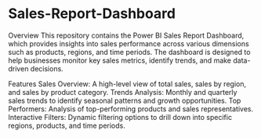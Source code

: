 # Sales-Report-Dashboard
Overview
This repository contains the Power BI Sales Report Dashboard, which provides insights into sales performance across various dimensions such as products, regions, and time periods. The dashboard is designed to help businesses monitor key sales metrics, identify trends, and make data-driven decisions.

Features
Sales Overview: A high-level view of total sales, sales by region, and sales by product category.
Trends Analysis: Monthly and quarterly sales trends to identify seasonal patterns and growth opportunities.
Top Performers: Analysis of top-performing products and sales representatives.
Interactive Filters: Dynamic filtering options to drill down into specific regions, products, and time periods.
